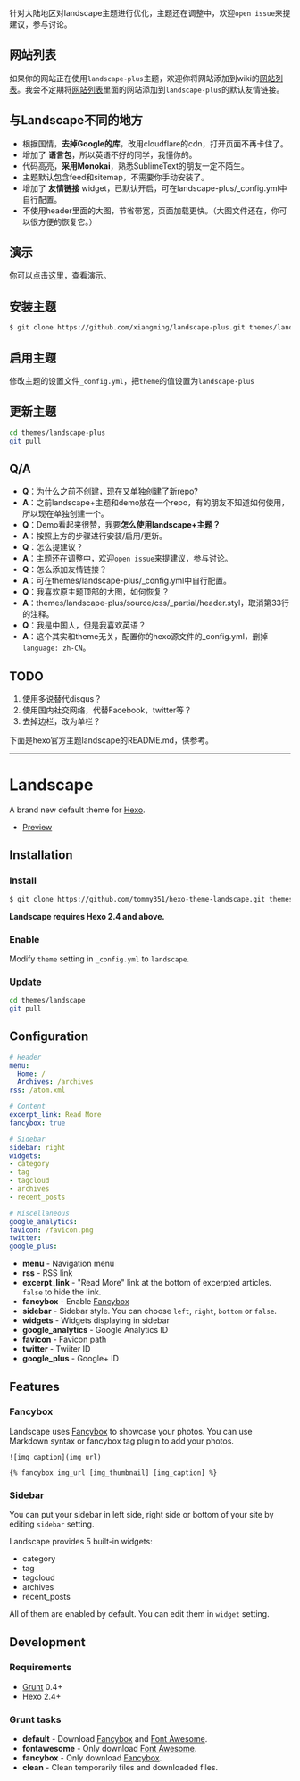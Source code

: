 针对大陆地区对landscape主题进行优化，主题还在调整中，欢迎`open issue`来提建议，参与讨论。

## 网站列表

如果你的网站正在使用`landscape-plus`主题，欢迎你将网站添加到wiki的[网站列表](https://github.com/xiangming/landscape-plus/wiki)。我会不定期将[网站列表](https://github.com/xiangming/landscape-plus/wiki)里面的网站添加到`landscape-plus`的默认友情链接。

## 与Landscape不同的地方

- 根据国情，**去掉Google的库**，改用cloudflare的cdn，打开页面不再卡住了。
- 增加了 **语言包**，所以英语不好的同学，我懂你的。
- 代码高亮，**采用Monokai**，熟悉SublimeText的朋友一定不陌生。
- 主题默认包含feed和sitemap，不需要你手动安装了。
- 增加了 **友情链接** widget，已默认开启，可在landscape-plus/_config.yml中自行配置。
- 不使用header里面的大图，节省带宽，页面加载更快。（大图文件还在，你可以很方便的恢复它。）

## 演示

你可以点击[这里](http://reqianduan.com/)，查看演示。

## 安装主题

``` bash
$ git clone https://github.com/xiangming/landscape-plus.git themes/landscape-plus
```

## 启用主题

修改主题的设置文件`_config.yml`，把`theme`的值设置为`landscape-plus`

## 更新主题

``` bash
cd themes/landscape-plus
git pull
```

## Q/A
- **Q**：为什么之前不创建，现在又单独创建了新repo?
- **A**：之前landscape+主题和demo放在一个repo，有的朋友不知道如何使用，所以现在单独创建一个。
- **Q**：Demo看起来很赞，我要**怎么使用landscape+主题？**
- **A**：按照上方的步骤进行安装/启用/更新。
- **Q**：怎么提建议？
- **A**：主题还在调整中，欢迎`open issue`来提建议，参与讨论。
- **Q**：怎么添加友情链接？
- **A**：可在themes/landscape-plus/_config.yml中自行配置。
- **Q**：我喜欢原主题顶部的大图，如何恢复？
- **A**：themes/landscape-plus/source/css/_partial/header.styl，取消第33行的注释。
- **Q**：我是中国人，但是我喜欢英语？
- **A**：这个其实和theme无关，配置你的hexo源文件的_config.yml，删掉`language: zh-CN`。

## TODO
1. 使用多说替代disqus？
2. 使用国内社交网络，代替Facebook，twitter等？
3. 去掉边栏，改为单栏？

下面是hexo官方主题landscape的README.md，供参考。

---

# Landscape

A brand new default theme for [Hexo].

- [Preview](http://hexo.io/hexo-theme-landscape/)

## Installation

### Install

``` bash
$ git clone https://github.com/tommy351/hexo-theme-landscape.git themes/landscape
```

**Landscape requires Hexo 2.4 and above.**

### Enable

Modify `theme` setting in `_config.yml` to `landscape`.

### Update

``` bash
cd themes/landscape
git pull
```

## Configuration

``` yml
# Header
menu:
  Home: /
  Archives: /archives
rss: /atom.xml

# Content
excerpt_link: Read More
fancybox: true

# Sidebar
sidebar: right
widgets:
- category
- tag
- tagcloud
- archives
- recent_posts

# Miscellaneous
google_analytics:
favicon: /favicon.png
twitter:
google_plus:
```

- **menu** - Navigation menu
- **rss** - RSS link
- **excerpt_link** - "Read More" link at the bottom of excerpted articles. `false` to hide the link.
- **fancybox** - Enable [Fancybox]
- **sidebar** - Sidebar style. You can choose `left`, `right`, `bottom` or `false`.
- **widgets** - Widgets displaying in sidebar
- **google_analytics** - Google Analytics ID
- **favicon** - Favicon path
- **twitter** - Twiiter ID
- **google_plus** - Google+ ID

## Features

### Fancybox

Landscape uses [Fancybox] to showcase your photos. You can use Markdown syntax or fancybox tag plugin to add your photos.

```
![img caption](img url)

{% fancybox img_url [img_thumbnail] [img_caption] %}
```

### Sidebar

You can put your sidebar in left side, right side or bottom of your site by editing `sidebar` setting.

Landscape provides 5 built-in widgets:

- category
- tag
- tagcloud
- archives
- recent_posts

All of them are enabled by default. You can edit them in `widget` setting.

## Development

### Requirements

- [Grunt] 0.4+
- Hexo 2.4+

### Grunt tasks

- **default** - Download [Fancybox] and [Font Awesome].
- **fontawesome** - Only download [Font Awesome].
- **fancybox** - Only download [Fancybox].
- **clean** - Clean temporarily files and downloaded files.

[Hexo]: http://zespia.tw/hexo/
[Fancybox]: http://fancyapps.com/fancybox/
[Font Awesome]: http://fontawesome.io/
[Grunt]: http://gruntjs.com/

